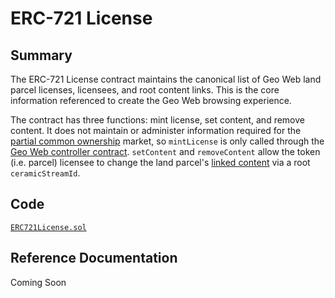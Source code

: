 # ERC-721 License

## Summary

The ERC-721 License contract maintains the canonical list of Geo Web land parcel licenses, licensees, and root content links. This is the core information referenced to create the Geo Web browsing experience.

The contract has three functions: mint license, set content, and remove content. It does not maintain or administer information required for the [partial common ownership](../../concepts/partial-common-ownership.md) market, so `mintLicense` is only called through the [Geo Web controller contract](geo-web-controller.md). `setContent` and `removeContent` allow the token \(i.e. parcel\) licensee to change the land parcel's [linked content](../content-linking/) via a root `ceramicStreamId`.

## Code

[`ERC721License.sol`](https://github.com/Geo-Web-Project/core-contracts/blob/master/contracts/ERC721License.sol)

## Reference Documentation

Coming Soon

